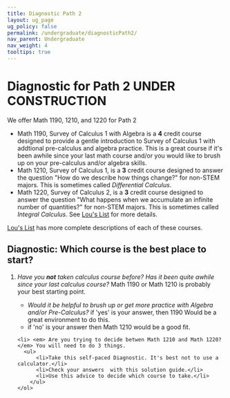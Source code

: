 ```yaml
---
title: Diagnostic Path 2
layout: ug_page
ug_policy: false
permalink: /undergraduate/diagnosticPath2/
nav_parent: Undergraduate
nav_weight: 4
tooltips: true
---
```


<h1 class="mb-4">Diagnostic for Path 2 UNDER CONSTRUCTION</h1>

<p> We offer Math 1190, 1210, and 1220 for Path 2 </p>
<div class=diagnostic>
 <ul>
    <li> <span class="bolded">Math 1190</span>, Survey of Calculus 1 with Algebra is a <strong>4</strong> credit course designed to provide a gentle introduction to Survey of Calculus 1 with addtional pre-calculus and algebra practice.  This is a great course if it's been awhile since your last math course and/or you would like to brush up on your pre-calculus and/or algebra skills.  </li>
    <li> <span class="bolded">Math 1210</span>, Survey of Calculus 1, is a <strong>3</strong> credit course designed to answer the question "How do we describe how things change?" for non-STEM majors.  This is sometimes called <i>Differential Calculus</i>.  </li>
      <li> <span class="bolded">Math 1220</span>, Survey of Calculus 2, is a <strong>3</strong> credit course designed to answer the question "What happens when we accumulate an infinite number of quantities?"  for non-STEM majors. This is sometimes called <i>Integral Calculus</i>.  See  <a href=" https://louslist.org/CC/Mathematics.html">Lou's List</a> for more details.</li>
  </ul>
  
  

 <span class="bolded"> <a href=" https://louslist.org/CC/Mathematics.html">Lou's List</a></span> has more complete descriptions of each of these courses.
 </div>
 
 ## Diagnostic: Which course is the best place to start?  
 <ol>
    <li><em>Have you <strong>not</strong> taken calculus course before?  Has it been quite awhile since your last calculus course?</em> Math 1190 or Math 1210 is probably your best starting point.</li>
    <ul>
    <li><em> Would it be helpful to brush up or get more practice with Algebra and/or Pre-Calculus?</em> if 'yes' is your answer, then 1190 Would be a great environment to do this. </li>
     <li>if 'no' is your answer then Math 1210 would be a good fit. 
    </ul>
  
    <li> <em> Are you trying to decide betwen Math 1210 and Math 1220?</em> You will need to do 3 things.
      <ul>
          <li>Take this self-paced Diagnostic. It's best not to use a calculator.</li>
          <li>Check your answers  with this solution guide.</li>
          <li>Use this advice to decide which course to take.</li>
        </ul>
    </ol>
